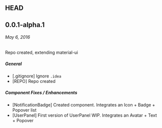 ## HEAD

## 0.0.1-alpha.1
###### _May 6, 2016_

Repo created, extending material-ui

##### General
- [.gitignore] Ignore `.idea`
- [REPO] Repo created

##### Component Fixes / Enhancements
- [NotificationBadge] Created component. Integrates an Icon + Badge + Popover list
- [UserPanel] First version of UserPanel WIP. Integrates an Avatar + Text + Popover

